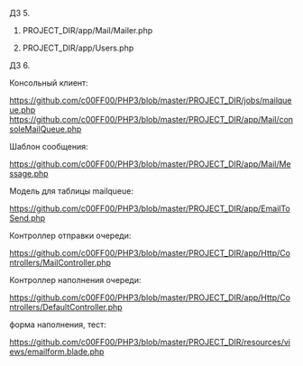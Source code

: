 
ДЗ 5.

1. PROJECT_DIR/app/Mail/Mailer.php

2. PROJECT_DIR/app/Users.php

ДЗ 6.

Консольный клиент:

https://github.com/c00FF00/PHP3/blob/master/PROJECT_DIR/jobs/mailqueue.php
https://github.com/c00FF00/PHP3/blob/master/PROJECT_DIR/app/Mail/consoleMailQueue.php

Шаблон сообщения:

https://github.com/c00FF00/PHP3/blob/master/PROJECT_DIR/app/Mail/Message.php

Модель для таблицы mailqueue:

https://github.com/c00FF00/PHP3/blob/master/PROJECT_DIR/app/EmailToSend.php


Контроллер отправки очереди:

https://github.com/c00FF00/PHP3/blob/master/PROJECT_DIR/app/Http/Controllers/MailController.php


Контроллер наполнения очереди:

https://github.com/c00FF00/PHP3/blob/master/PROJECT_DIR/app/Http/Controllers/DefaultController.php

форма наполнения, тест:

https://github.com/c00FF00/PHP3/blob/master/PROJECT_DIR/resources/views/emailform.blade.php

